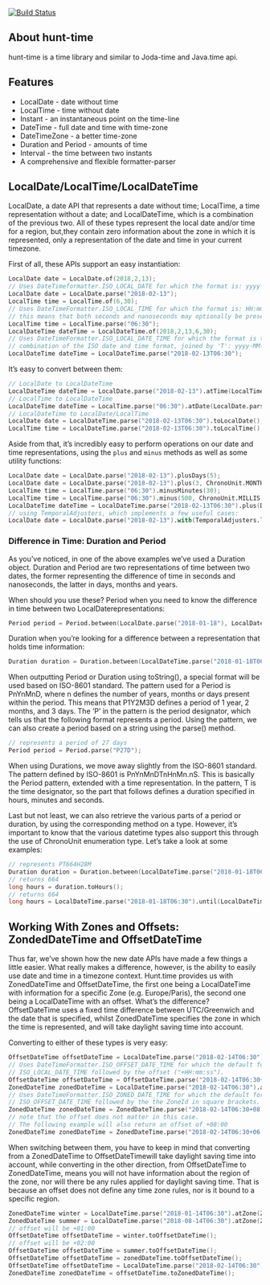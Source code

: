 [![Build Status](https://travis-ci.org/huntlabs/hunt-time.svg?branch=master)](https://travis-ci.org/huntlabs/hunt-time)

## About hunt-time
hunt-time is a time library and similar to Joda-time and Java.time api.

## Features

 * LocalDate - date without time
 * LocalTime - time without date
 * Instant - an instantaneous point on the time-line
 * DateTime - full date and time with time-zone
 * DateTimeZone - a better time-zone
 * Duration and Period - amounts of time
 * Interval - the time between two instants
 * A comprehensive and flexible formatter-parser

## LocalDate/LocalTime/LocalDateTime
LocalDate, a date API that represents a date without time; LocalTime, a time representation without a date; and LocalDateTime, which is a combination of the previous two. All of these types represent the local date and/or time for a region, but,they contain zero information about the zone in which it is represented, only a representation of the date and time in your current timezone.

First of all, these APIs support an easy instantiation:

```D
LocalDate date = LocalDate.of(2018,2,13);
// Uses DateTimeformatter.ISO_LOCAL_DATE for which the format is: yyyy-MM-dd
LocalDate date = LocalDate.parse("2018-02-13");
LocalTime time = LocalTime.of(6,30);
// Uses DateTimeFormatter.ISO_LOCAL_TIME for which the format is: HH:mm[:ss[.SSSSSSSSS]]
// this means that both seconds and nanoseconds may optionally be present.
LocalTime time = LocalTime.parse("06:30");
LocalDateTime dateTime = LocalDateTime.of(2018,2,13,6,30);
// Uses DateTimeFormatter.ISO_LOCAL_DATE_TIME for which the format is the
// combination of the ISO date and time format, joined by 'T': yyyy-MM-dd'T'HH:mm[:ss[.SSSSSSSSS]]
LocalDateTime dateTime = LocalDateTime.parse("2018-02-13T06:30");
```

It’s easy to convert between them:

```D
// LocalDate to LocalDateTime
LocalDateTime dateTime = LocalDate.parse("2018-02-13").atTime(LocalTime.parse("06:30"));
// LocalTime to LocalDateTime
LocalDateTime dateTime = LocalTime.parse("06:30").atDate(LocalDate.parse("2018-02-13"));
// LocalDateTime to LocalDate/LocalTime
LocalDate date = LocalDateTime.parse("2018-02-13T06:30").toLocalDate();
LocalTime time = LocalDateTime.parse("2018-02-13T06:30").toLocalTime();
```

Aside from that, it’s incredibly easy to perform operations on our date and time representations, using the `plus` and `minus` methods as well as some utility functions:

```D
LocalDate date = LocalDate.parse("2018-02-13").plusDays(5);
LocalDate date = LocalDate.parse("2018-02-13").plus(3, ChronoUnit.MONTHS);
LocalTime time = LocalTime.parse("06:30").minusMinutes(30);
LocalTime time = LocalTime.parse("06:30").minus(500, ChronoUnit.MILLIS);
LocalDateTime dateTime = LocalDateTime.parse("2018-02-13T06:30").plus(Duration.ofHours(2));
// using TemporalAdjusters, which implements a few useful cases:
LocalDate date = LocalDate.parse("2018-02-13").with(TemporalAdjusters.lastDayOfMonth());
````

### Difference in Time: Duration and Period
As you’ve noticed, in one of the above examples we’ve used a Duration object. Duration and Period are two representations of time between two dates, the former representing the difference of time in seconds and nanoseconds, the latter in days, months and years.

When should you use these? Period when you need to know the difference in time between two LocalDaterepresentations:

```D
Period period = Period.between(LocalDate.parse("2018-01-18"), LocalDate.parse("2018-02-14"));
```

Duration when you’re looking for a difference between a representation that holds time information:

```D
Duration duration = Duration.between(LocalDateTime.parse("2018-01-18T06:30"), LocalDateTime.parse("2018-02-14T22:58"));
```

When outputting Period or Duration using toString(), a special format will be used based on ISO-8601 standard. The pattern used for a Period is PnYnMnD, where n defines the number of years, months or days present within the period. This means that P1Y2M3D defines a period of 1 year, 2 months, and 3 days. The ‘P’ in the pattern is the period designator, which tells us that the following format represents a period. Using the pattern, we can also create a period based on a string using the parse() method.

```D
// represents a period of 27 days
Period period = Period.parse("P27D");
```

When using Durations, we move away slightly from the ISO-8601 standard. The pattern defined by ISO-8601 is PnYnMnDTnHnMn.nS. This is basically the Period pattern, extended with a time representation. In the pattern, T is the time designator, so the part that follows defines a duration specified in hours, minutes and seconds.

Last but not least, we can also retrieve the various parts of a period or duration, by using the corresponding method on a type. However, it’s important to know that the various datetime types also support this through the use of ChronoUnit enumeration type. Let’s take a look at some examples:

```D
// represents PT664H28M
Duration duration = Duration.between(LocalDateTime.parse("2018-01-18T06:30"), LocalDateTime.parse("2018-02-14T22:58"));
// returns 664
long hours = duration.toHours();
// returns 664
long hours = LocalDateTime.parse("2018-01-18T06:30").until(LocalDateTime.parse("2018-02-14T22:58"), ChronoUnit.HOURS);
```

## Working With Zones and Offsets: ZondedDateTime and OffsetDateTime
Thus far, we’ve shown how the new date APIs have made a few things a little easier. What really makes a difference, however, is the ability to easily use date and time in a timezone context. Hunt.time provides us with ZonedDateTime and OffsetDateTime, the first one being a LocalDateTime with information for a specific Zone (e.g. Europe/Paris), the second one being a LocalDateTime with an offset. What’s the difference? OffsetDateTime uses a fixed time difference between UTC/Greenwich and the date that is specified, whilst ZonedDateTime specifies the zone in which the time is represented, and will take daylight saving time into account.

Converting to either of these types is very easy:
```D
OffsetDateTime offsetDateTime = LocalDateTime.parse("2018-02-14T06:30").atOffset(ZoneOffset.ofHours(2));
// Uses DateTimeFormatter.ISO_OFFSET_DATE_TIME for which the default format is
// ISO_LOCAL_DATE_TIME followed by the offset ("+HH:mm:ss").
OffsetDateTime offsetDateTime = OffsetDateTime.parse("2018-02-14T06:30+06:00");
ZonedDateTime zonedDateTime = LocalDateTime.parse("2018-02-14T06:30").atZone(ZoneId.of("Europe/Paris"));
// Uses DateTimeFormatter.ISO_ZONED_DATE_TIME for which the default format is
// ISO_OFFSET_DATE_TIME followed by the the ZoneId in square brackets.
ZonedDateTime zonedDateTime = ZonedDateTime.parse("2018-02-14T06:30+08:00[Asia/Macau]");
// note that the offset does not matter in this case.
// The following example will also return an offset of +08:00
ZonedDateTime zonedDateTime = ZonedDateTime.parse("2018-02-14T06:30+06:00[Asia/Macau]");
```

When switching between them, you have to keep in mind that converting from a ZonedDateTime to OffsetDateTimewill take daylight saving time into account, while converting in the other direction, from OffsetDateTime to ZonedDateTime, means you will not have information about the region of the zone, nor will there be any rules applied for daylight saving time. That is because an offset does not define any time zone rules, nor is it bound to a specific region.
```D
ZonedDateTime winter = LocalDateTime.parse("2018-01-14T06:30").atZone(ZoneId.of("Europe/Paris"));
ZonedDateTime summer = LocalDateTime.parse("2018-08-14T06:30").atZone(ZoneId.of("Europe/Paris"));
// offset will be +01:00
OffsetDateTime offsetDateTime = winter.toOffsetDateTime();
// offset will be +02:00
OffsetDateTime offsetDateTime = summer.toOffsetDateTime();
OffsetDateTime offsetDateTime = zonedDateTime.toOffsetDateTime();
OffsetDateTime offsetDateTime = LocalDateTime.parse("2018-02-14T06:30").atOffset(ZoneOffset.ofHours(5));
ZonedDateTime zonedDateTime = offsetDateTime.toZonedDateTime();
```
